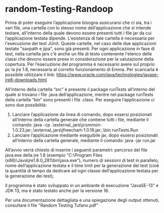 # random-Testing-Randoop
Prima di poter eseguire l’applicazione bisogna assicurarsi che ci sia, tra i vari file, una cartella con lo stesso nome dell’applicazione che si intende testare, all'interno della quale devono essere presenti tutti i file jar da cui l’applicazione testata dipende. L'esistenza di tale cartella è necessaria per l'esecuzione dei test JUnit. Queste cartelle, nel caso delle due applicazioni testate "saxpath e jipa", sono già presenti. Per ogni applicazione in fase di test, nella cartella jars c'è anche un file di testo contenente l'elenco delle classi che devono essere prese in considerazione per la valutazione della copertura. 
Per l’esecuzione del programma è necessario avere sul proprio pc la jre 1.8, necessaria al corretto funzionamento di Emma. Per scaricarla è possibile utilizzare  il link: https://www.oracle.com/java/technologies/javase-jre8-downloads.html 

All’interno della cartella “src” è presente il package runTests all’interno del quale si trovano i file .java dell’applicazione, mentre nel package runTests
della cartella “bin” sono presenti i file .class.
Per eseguire l’applicazione ci sono due possibilità:

1.	Lanciare l’applicazione da linea di comando, dopo essersi posizionati all’interno della cartella generale che contiene tutti i file, 
	mediante il comando: java -cp .\external_jars\jcommon-1.0.23.jar;.\external_jars\jfreechart-1.0.19.jar;.\bin runTests.Run
2.	Lanciare l’applicazione mediante eseguibile jar, dopo essersi posizionati all’interno della cartella generale, mediante il comando: 
	java -jar run.jar

All’avvio verrà chiesto di inserire i seguenti parametri: percorso del file java.exe della jre 1.8  (esempio "C:\Program Files (x86)\Java\jre1.8.0_281\bin\java.exe"), numero di sessioni di test in parallelo, nome dell’applicazione testata e il time limit per la generazione dei test (cioè la quantità di tempo da dedicare ad ogni classe  dell’applicazione testata per la generazione dei test);

Il programma è stato sviluppato in un ambiante di esecuzione "JavaSE-13" e JDK 13, ma è stato testato anche per la versione 16.

Per una documentazione dettagliata e una spiegazione degli output ottenuti, consultare il file "Random Testing Tufano.pdf"

